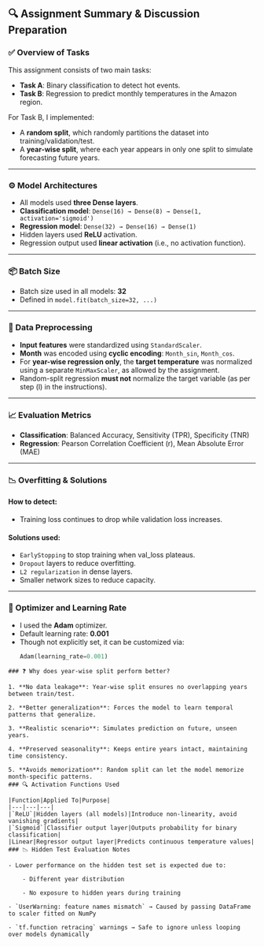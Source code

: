## 🔍 Assignment Summary & Discussion Preparation

### ✅ Overview of Tasks

This assignment consists of two main tasks:
- **Task A**: Binary classification to detect hot events.
- **Task B**: Regression to predict monthly temperatures in the Amazon region.

For Task B, I implemented:
- A **random split**, which randomly partitions the dataset into training/validation/test.
- A **year-wise split**, where each year appears in only one split to simulate forecasting future years.

---

### ⚙️ Model Architectures

- All models used **three Dense layers**.
- **Classification model**: `Dense(16) → Dense(8) → Dense(1, activation='sigmoid')`
- **Regression model**: `Dense(32) → Dense(16) → Dense(1)`
- Hidden layers used **ReLU** activation.  
- Regression output used **linear activation** (i.e., no activation function).

---

### 📦 Batch Size

- Batch size used in all models: **32**
- Defined in `model.fit(batch_size=32, ...)`

---

### 🔁 Data Preprocessing

- **Input features** were standardized using `StandardScaler`.
- **Month** was encoded using **cyclic encoding**: `Month_sin`, `Month_cos`.
- For **year-wise regression only**, the **target temperature** was normalized using a separate `MinMaxScaler`, as allowed by the assignment.
- Random-split regression **must not** normalize the target variable (as per step (l) in the instructions).

---

### 📈 Evaluation Metrics

- **Classification**: Balanced Accuracy, Sensitivity (TPR), Specificity (TNR)
- **Regression**: Pearson Correlation Coefficient (r), Mean Absolute Error (MAE)

---

### 📉 Overfitting & Solutions

#### How to detect:
- Training loss continues to drop while validation loss increases.

#### Solutions used:
- `EarlyStopping` to stop training when val_loss plateaus.
- `Dropout` layers to reduce overfitting.
- `L2 regularization` in dense layers.
- Smaller network sizes to reduce capacity.

---

### 🎯 Optimizer and Learning Rate

- I used the **Adam** optimizer.
- Default learning rate: **0.001**
- Though not explicitly set, it can be customized via:
  ```python
  Adam(learning_rate=0.001)
```
### ❓ Why does year-wise split perform better?

1. **No data leakage**: Year-wise split ensures no overlapping years between train/test.
    
2. **Better generalization**: Forces the model to learn temporal patterns that generalize.
    
3. **Realistic scenario**: Simulates prediction on future, unseen years.
    
4. **Preserved seasonality**: Keeps entire years intact, maintaining time consistency.
    
5. **Avoids memorization**: Random split can let the model memorize month-specific patterns.
### 🔍 Activation Functions Used

|Function|Applied To|Purpose|
|---|---|---|
|`ReLU`|Hidden layers (all models)|Introduce non-linearity, avoid vanishing gradients|
|`Sigmoid`|Classifier output layer|Outputs probability for binary classification|
|Linear|Regressor output layer|Predicts continuous temperature values|
### 📉 Hidden Test Evaluation Notes

- Lower performance on the hidden test set is expected due to:
    
    - Different year distribution
        
    - No exposure to hidden years during training
        
- `UserWarning: feature names mismatch` → Caused by passing DataFrame to scaler fitted on NumPy
    
- `tf.function retracing` warnings → Safe to ignore unless looping over models dynamically